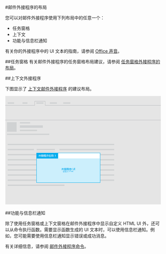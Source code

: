 #<a name="layouts-for-mail-add-ins"></a>邮件外接程序的布局

您可以对邮件外接程序使用下列布局中的任意一个：

- 任务窗格
- 上下文
- 功能与信息栏通知

有关你的外接程序中的 UI 文本的指南，请参阅 [Office 声音](https://msdn.microsoft.com/en-us/library/office/mt484351.aspx)。

##<a name="task-pane"></a>任务窗格
 有关邮件外接程序的任务窗格布局建议，请参阅 [任务窗格外接程序的布局](layout-for-task-pane-add-ins.md)。


##<a name="contextual-add-ins"></a>上下文外接程序

下图显示了 [上下文邮件外接程序](https://msdn.microsoft.com/EN-US/library/office/dn893542.aspx) 的建议布局。

![上下文邮件外接程序的布局](../../images/mail-add-in-contextual-card.png)

##<a name="functions-with-infobar-notifications"></a>功能与信息栏通知

除了使用任务窗格或上下文窗格在邮件外接程序中显示自定义 HTML UI 外，还可以从命令执行函数。需要显示函数生成的 UI 文本时，可以使用信息栏通知。例如，您可能需要使用信息栏通知显示错误或成功消息。 

有关详细信息，请参阅 [邮件外接程序命令](https://msdn.microsoft.com/EN-US/library/office/mt267546.aspx)。 



